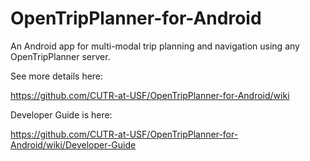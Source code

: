 OpenTripPlanner-for-Android
===========================

An Android app for multi-modal trip planning and navigation using any OpenTripPlanner server.

See more details here:

https://github.com/CUTR-at-USF/OpenTripPlanner-for-Android/wiki

Developer Guide is here:

https://github.com/CUTR-at-USF/OpenTripPlanner-for-Android/wiki/Developer-Guide
